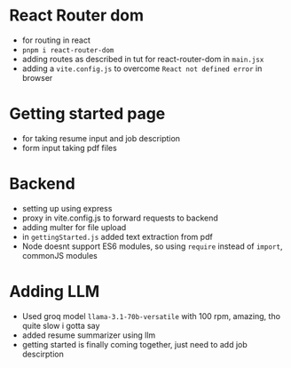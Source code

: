 # React Router dom
- for routing in react
- `pnpm i react-router-dom`
- adding routes as described in tut for react-router-dom in `main.jsx`
- adding a `vite.config.js` to overcome `React not defined error` in browser

# Getting started page
- for taking resume input and job description
- form input taking pdf files

# Backend
- setting up using express
- proxy in vite.config.js to forward requests to backend
- adding multer for file upload
- in `gettingStarted.js` added text extraction from pdf
- Node doesnt support ES6 modules, so using `require` instead of `import`, commonJS modules

# Adding LLM
- Used groq model `llama-3.1-70b-versatile` with 100 rpm, amazing, tho quite slow i gotta say
- added resume summarizer using llm
- getting started is finally coming together, just need to add job descirption 
